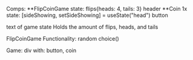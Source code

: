 Comps:
**FlipCoinGame
state: flips{heads: 4, tails: 3}
header
**Coin 1x
state: [sideShowing, setSideShowing] = useState("head")
button
<p> text of game state
Holds the amount of flips, heads, and tails

FlipCoinGame Functionality:
random choice()

Game:
div with:
button,
coin
